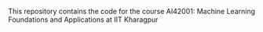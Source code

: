 This repository contains the code for the course AI42001: Machine Learning Foundations and Applications at IIT Kharagpur
